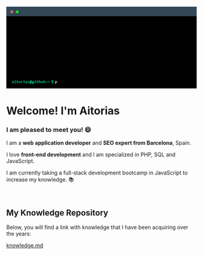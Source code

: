 ![Aitorias GitHub profile](/terminal.gif)

# Welcome! I'm Aitorias
### I am pleased to meet you! :smile:

I am a **web application developer** and **SEO expert from Barcelona**, Spain.

I love **front-end development** and I am specialized in PHP, SQL and JavaScript.

I am currently taking a full-stack development bootcamp in JavaScript to increase my knowledge. :books:

&nbsp;

## My Knowledge Repository

Below, you will find a link with knowledge that I have been acquiring over the years:

[knowledge.md](https://github.com/aitorias/aitorias/blob/main/knowledge.md)

